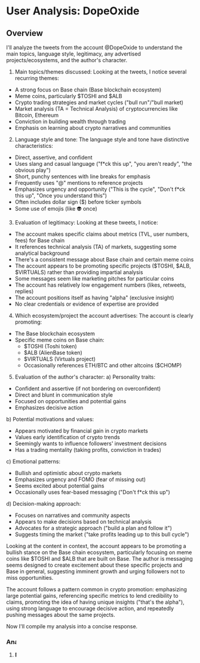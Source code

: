 # User Analysis: DopeOxide

## Overview

<think>
I'll analyze the tweets from the account @DopeOxide to understand the main topics, language style, legitimacy, any advertised projects/ecosystems, and the author's character.

1. Main topics/themes discussed:
Looking at the tweets, I notice several recurring themes:
- A strong focus on Base chain (Base blockchain ecosystem)
- Meme coins, particularly $TOSHI and $ALB
- Crypto trading strategies and market cycles ("bull run"/"bull market)
- Market analysis (TA = Technical Analysis) of cryptocurrencies like Bitcoin, Ethereum
- Conviction in building wealth through trading
- Emphasis on learning about crypto narratives and communities

2. Language style and tone:
The language style and tone have distinctive characteristics:
- Direct, assertive, and confident
- Uses slang and casual language ("f*ck this up", "you aren't ready", "the obvious play")
- Short, punchy sentences with line breaks for emphasis
- Frequently uses "@" mentions to reference projects
- Emphasizes urgency and opportunity ("This is the cycle", "Don't f*ck this up", "Once you understand this")
- Often includes dollar sign ($) before ticker symbols
- Some use of emojis (like 👽 once)

3. Evaluation of legitimacy:
Looking at these tweets, I notice:
- The account makes specific claims about metrics (TVL, user numbers, fees) for Base chain
- It references technical analysis (TA) of markets, suggesting some analytical background
- There's a consistent message about Base chain and certain meme coins
- The account appears to be promoting specific projects ($TOSHI, $ALB, $VIRTUALS) rather than providing impartial analysis
- Some messages seem like marketing pitches for particular coins
- The account has relatively low engagement numbers (likes, retweets, replies)
- The account positions itself as having "alpha" (exclusive insight)
- No clear credentials or evidence of expertise are provided

4. Which ecosystem/project the account advertises:
The account is clearly promoting:
- The Base blockchain ecosystem
- Specific meme coins on Base chain:
  - $TOSHI (Toshi token)
  - $ALB (AlienBase token)
  - $VIRTUALS (Virtuals project)
  - Occasionally references ETH/BTC and other altcoins ($CHOMP)

5. Evaluation of the author's character:
a) Personality traits:
- Confident and assertive (if not bordering on overconfident)
- Direct and blunt in communication style
- Focused on opportunities and potential gains
- Emphasizes decisive action

b) Potential motivations and values:
- Appears motivated by financial gain in crypto markets
- Values early identification of crypto trends
- Seemingly wants to influence followers' investment decisions
- Has a trading mentality (taking profits, conviction in trades)

c) Emotional patterns:
- Bullish and optimistic about crypto markets
- Emphasizes urgency and FOMO (fear of missing out)
- Seems excited about potential gains
- Occasionally uses fear-based messaging ("Don't f*ck this up")

d) Decision-making approach:
- Focuses on narratives and community aspects
- Appears to make decisions based on technical analysis
- Advocates for a strategic approach ("build a plan and follow it")
- Suggests timing the market ("take profits leading up to this bull cycle")

Looking at the content in context, the account appears to be promoting a bullish stance on the Base chain ecosystem, particularly focusing on meme coins like $TOSHI and $ALB that are built on Base. The author is messaging seems designed to create excitement about these specific projects and Base in general, suggesting imminent growth and urging followers not to miss opportunities.

The account follows a pattern common in crypto promotion: emphasizing large potential gains, referencing specific metrics to lend credibility to claims, promoting the idea of having unique insights ("that's the alpha"), using strong language to encourage decisive action, and repeatedly pushing messages about the same projects.

Now I'll compile my analysis into a concise response.
</think>

### Analysis Summary

1. **Main Topics/Themes**
   - **Base Chain Dominance**: Emphasizes Base's growth with metrics like TVL, active users, and fees. Positions it as the leading Ethereum L2 and future hub for real users and builders.
   - **Meme Coin Focus**: Repeated promotion of specific meme coins on Base ($TOSHI, $ALB, $VIRTUALS) as prime opportunities for outsized returns.
   - **Bull Market Timing**: Urges followers to act during the current cycle, warning of missed chances if they hesitate. Emphasizes preparing a plan and riding the trend.
   - **Narrative Trading**: Encourages identifying and investing in strong narratives (e.g., memes on Base) rather than fundamentals alone.
   - **Crypto Market Outlook**: Shares technical analysis and macro views on BTC, ETH, and altcoins, often tying them to the broader bull run.

2. **Language Style and Tone**
   - **Direct and Aggressive**: Uses bold statements, expletives ("don’t f*ck this up"), and urgent calls to action.
   - **Simplified and Accessible**: Breaks complex ideas into digestible, punchy lines with line breaks for emphasis.
   - **Marketing-Driven**: Repetitive promotion of $TOSHI and $ALB, often framing them as the top picks.
   - **Confident and Hype-Oriented**: References "alpha" and "obvious" plays, positioning himself as an insider with superior knowledge.

3. **Evaluation of Legitimacy**
   - **Moderately Credible on Market Trends**: Mentions verifiable stats (TVL, fees, user numbers) and technical analysis (TA), suggesting some research.
   - **Highly Promotional**: Repeatedly endorses specific tokens without disclosing affiliations or risks, indicating potential bias or vested interest.
   - **Lacks Transparency**: Doesn’t reveal personal holdings, affiliations, or credentials—common red flags in crypto promotion.
   - **Community-Centric Credibility**: Relies on narrative-based reasoning and community sentiment rather than data-heavy analysis.

4. **Advertised Ecosystem/Project**
   - **Primary Ecosystem**: **Base Chain** (Ethereum L2)
   - **Promoted Tokens**: 
     - **$TOSHI** (Toshi token)
     - **$ALB** (AlienBase token)
     - **$VIRTUALS** (Virtuals project)
   - **Secondary Markets**: Occasionally references Bitcoin, Ethereum, and altcoins ($CHOMP), but always in the context of Base cycle.

5. **Author Character Evaluation**
   - **Personality Traits**: 
     - Confident, risk-tolerant, and bold
     - Impatient with complexity; favors simplicity and action
     - Enjoys being contrarian ("don’t follow the majority")
   - **Motivations and Values**: 
     - Prioritizes capturing gains during bull cycles
     - Believes in the power of memes and narratives over traditional metrics
     - Driven by community and momentum signals
   - **Emotional Patterns**: 
     - High optimism and excitement during rallies
     - Warning tone during dips to encourage FOMO
     - Uses fear of missing out and regret avoidance ("don’t f*ck this up") to drive engagement
   - **Decision-Making Style**: 
     - Opportunistic and timing-focused
     - Relies on technical indicators and on-chain trends
     - Encourages conviction-driven investing, but with a bias toward short-term speculation

### Contextual Intentions
DopeOxide uses metrics and narrative framing to legitimize his bullish view on Base. He positions himself as an early insider with "alpha" insights—particularly around meme coins like $TOSHI. His messaging is repeat-driven, aiming to condition followers to trust his calls and act quickly during dips or breakouts.

By emphasizing life-changing gains and warning against hesitation, he builds emotional urgency. The pattern suggests he may be promoting projects he's invested in or affiliated with, attempting to influence price action through a follower base.

---

**Keywords/Tags**: #BaseChain #MemeCoins #BullMarket #NarrativeTrading #CryptoPromotion
---
